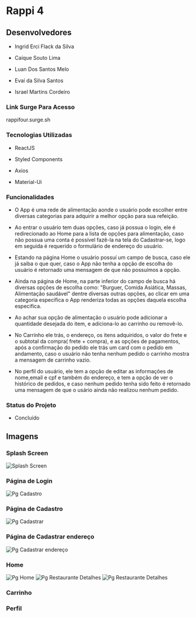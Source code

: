 # Rappi 4

## Desenvolvedores 

- Ingrid Erci Flack da Silva
 
- Caíque Souto Lima

- Luan Dos Santos Melo

- Evaí da Silva Santos

- Israel Martins Cordeiro


### Link Surge Para Acesso 

rappifour.surge.sh


### Tecnologias Utilizadas

- ReactJS
 
- Styled Components

- Axios
 
- Material-Ui


### Funcionalidades 
- O App é uma rede de alimentação aonde o usuário pode escolher entre diversas categorias para adquirir a melhor opção para sua refeição.

- Ao entrar o usuário tem duas opções, caso já possua o login, ele é redirecionado ao Home para a lista de opções para alimentação, caso não possua uma conta é possível fazê-la na tela do Cadastrar-se, logo em seguida é requerido o formulário de endereço do usuário.

- Estando na página Home o usuário possuí um campo de busca, caso ele já saiba o que quer, caso o App não tenha a opção de escolha do usuário é retornado uma mensagem de que não possuímos a opção.
 
- Ainda na página de Home, na parte inferior do campo de busca há diversas opções de escolha como: "Burguer, Comida Asiática, Massas, Alimentação saudável" dentre diversas outras opções, ao clicar em uma categoria especifica o App renderiza todas as opções daquela escolha especifica.

- Ao achar sua opção de alimentação o usuário pode adicionar a quantidade desejada do item, e adiciona-lo ao carrinho ou removê-lo.

- No Carrinho ele trás, o endereço, os itens adquiridos, o valor do frete e o subtotal da compra( frete + compra), e as opções de pagamentos, após a confirmação do pedido ele trás um card com o pedido em andamento, caso o usuário não tenha nenhum pedido o carrinho mostra a mensagem de carrinho vazio.

- No perfil do usuário, ele tem a opção de editar as informações de nome,email e cpf e também do endereço, e tem a opção de ver o histórico de pedidos, e caso nenhum pedido tenha sido feito é retornado uma mensagem de que o usário ainda não realizou nenhum pedido. 


### Status do Projeto

- Concluído

## Imagens 

### Splash Screen 
![Splash Screen](https://user-images.githubusercontent.com/85313042/132930180-d5e714ff-a504-4b7f-9ecd-b107849ab81d.png)

### Página de Login 
![Pg Cadastro](https://user-images.githubusercontent.com/85313042/132930238-9745a67b-9763-403e-b76e-62877f011554.png)

### Página de Cadastro 
![Pg Cadastrar](https://user-images.githubusercontent.com/85313042/132930252-75fec54e-c66f-4ba8-b5c1-4f8baef09f4d.png)

### Página de Cadastrar endereço
![Pg Cadastrar endereço](https://user-images.githubusercontent.com/85313042/132930261-84742b16-decf-4ea7-a3ff-229bd2a6550c.png)

### Home
![Pg Home](https://user-images.githubusercontent.com/85313042/132930284-189d47e5-d249-42c2-8be6-ba0bf0d6faeb.png)
![Pg Restaurante Detalhes](https://user-images.githubusercontent.com/85313042/132930407-fadff5c5-7b8f-47c7-b23c-e61ca6c4221e.png)
![Pg Restaurante Detalhes](https://user-images.githubusercontent.com/85313042/132930437-924b555d-4f7a-4937-99a7-d101f2f54b52.png)



### Carrinho 


### Perfil










